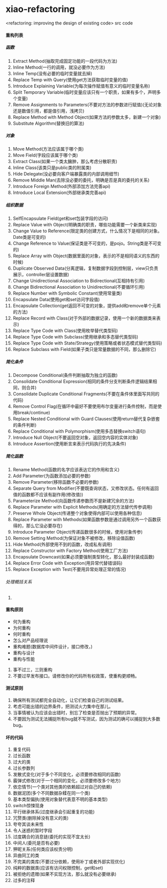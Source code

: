 # xiao-refactoring
&lt;refactoring: improving the design of existing code> src code

#### 重构列表

##### 函数
1. Extract Method(抽取完成固定功能的一段代码为方法)
2. Inline Method(一行的调用，就没必要作为方法)
3. Inline Temp(没有必要的临时变量就去掉)
4. Replace Temp with Query(使用get方法获取临时变量的值)
5. Introduce Explaining Variable(为每次操作赋值有意义的临时变量名称)
6. Split Temporary Variable(临时变量应该只有一个职责，如果有多个，声明多个变量)
7. Remove Assignments to Parameters(不要对方法的参数进行赋值)(无论对象还是数值引用，都是值引用，浅拷贝)
8. Replace Method with Method Object(如果方法的参数太多，新建一个对象)
9. Substitute Algorithm(替换旧的算法)

##### 对象
1. Move Method(方法应该属于哪个类)
2. Move Field(字段应该属于哪个类)
3. Extract Class(如果一个类太臃肿，那么考虑分散职责)
4. Inline Class(该类只是public类的附属类)
5. Hide Delegate(没必要向客户端暴露类的内部调用细节)
6. Remove Middle Man(去除没必要的委托，明确是否是真的委托的关系)
7. Introduce Foreign Method(外部添加方法完善api)
8. Introduce Local Extension(外部继承类完善api)

##### 组织数据
1. SelfEncapsulate Field(get和set包装字段的访问)
2. Replace Value with Object(明确类的职责，哪些功能需要一个新类来实现)
3. Change Value to Reference(限定类的创建方式，什么情况下是相同的对象。Date类是可变的)
4. Change Reference to Value(保证类是不可变的，是pojo。String类是不可变的)
5. Replace Array with Object(数据里面的对象，表示的不是相同语义的东西的时候)
6. Duplicate Observed Data(分离逻辑，复制数据字段到控制层，view只负责展示，controller层设置数据)
7. Change Unidirectional Association to Bidirectional(互相持有引用)
8. Change Bidirectional Association to Unidirectional(不要循环引用)
9. Replace Number with Symbolic Constant(使用常量类)
10. Encapsulate Data(使用get和set访问字段值)
11. Encapsulate Collection(get返回不可变的对象，提供add和remove单个元素的方法)
12. Replace Record with Class(对于外部的数据记录，使用一个新的数据类来表示)
13. Replace Type Code with Class(使用枚举替代类型码)
14. Replace Type Code with Subclass(使用继承和多态替代类型码)
15. Replace Type Code with State/Strategy(使用策略或者状态模式替代类型码)
16. Replace Subclass with Field(如果子类只是常量数据的不同，那么删除它)

##### 简化条件
1. Decompose Conditional(条件判断抽取为独立的函数)
2. Consolidate Conditional Expression(相同的条件分支判断条件逻辑结果相同，则合并)
3. Consolidate Duplicate Conditional Fragments(不要在条件体里面写共同的代码)
4. Remove Control Flag(在循环中最好不要使用布尔变量进行条件控制，而是使用break/continue)
5. Replace Nested Conditional with Guard Clauses(使用return替代复杂嵌套的条件判断)
6. Replace Conditional with Polymorphism(使用多态替换switch语句)
7. Introduce Null Object(不要返回空对象，返回空内容的实体对象)
8. Introduce Assertion(使用断言来表示代码执行的先决条件)

##### 简化函数
1. Rename Method(函数的名字应该表达它的作用和含义)
2. Add Parameter(为函数添加必要的参数)
3. Remove Parameter(移除函数不必要的参数)
4. Separate Query from Modifier(不要既查询状态，又修改状态。任何有返回值的函数都不应该有副作用(修改值))
5. Parameterize Method(向函数传递参数而不是新建冗余的方法)
6. Replace Parameter with Explicit Methods(用确定的方法替代传参调用)
7. Preserve Whole Object(传递整个对象使得内部可以使用各种信息)
8. Replace Parameter with Methods(如果函数参数是通过调用另外一个函数获得的，那么它没必要存在)
9. Introduce Parameter Object(传递函数很多的时候，使用对象传参)
10. Remove Setting Method(为保证对象不被修改，移除设值函数)
11. Hide Method(外部使用不到的函数，改成私有调用)
12. Replace Constructor with Factory Method(使用工厂方法)
12. Encapsulate Downcast(如果必须要强制类型转化，那么最好封装成函数)
13. Replace Error Code with Exception(用异常代替错误码)
13. Replace Exception with Test(不要用异常处理正常的情况)

###### 处理概括关系
1. 

#### 重构原则

- 何为重构
- 为何重构
- 何时重构
- 怎么对产品经理说
- 重构难题(数据库中间件设计，接口修改，)
- 重构与设计
- 重构与性能

1. 事不过三，三则重构
2. 不要过早发布接口。请修改你的代码所有权政策，使重构更顺畅。

#### 测试原则

1. 确保所有测试都完全自动化，让它们检查自己的测试结果。
2. 考虑可能出错的边界条件，把测试火力集中在那儿。
3. 当事情被认为应该会出错时，别忘了检查是否抛出了预期的异常。
4. 不要因为测试无法捕捉所有bug就不写测试，因为测试的确可以捕捉到大多数bug。


#### 坏的代码

1. 重复代码
2. 过长函数
3. 过大的类
4. 过长参数列
5. 发散式变化(对于多个不同变化，必须要修改相同的函数)
6. 霰弹式修改(对于一个相同的变化，必须要修改多个地方)
7. 依恋情节(一个类对其他类的依赖超过对自己的依赖)
8. 数据泥团(多个不同数据杂糅在同一个类)
9. 基本类型偏执(使用对象替代表意不明的基本类型)
10. switch惊悚现身
11. 平行继承体系(过度继承会引起重复的功能)
12. 冗赘类(删除掉没有意义的类)
13. 夸夸其谈未来性
14. 令人迷惑的暂时字段
15. 过度耦合的消息链(委托的实现不宜太长)
16. 中间人(委托是否有必要)
17. 狎昵关系(任何类应该权责分明)
18. 异曲同工的类
19. 不完美的类库(不要过分依赖，使用补丁或者外部实现优化)
20. 纯粹的数据类(应该有访问权限控制，get和set)
21. 被拒绝的遗赠(如果不实现方法，那么就没有必要继承)
22. 过多的注释

